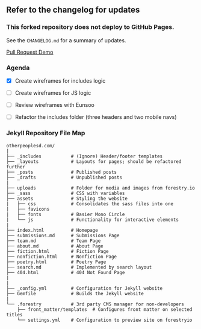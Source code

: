 ## Refer to the changelog for updates
### This forked repository does not deploy to GitHub Pages.

See the `CHANGELOG.md` for a summary of updates.

[Pull Request Demo](https://github.com/Kevin-Jjang/Pink-Currents/pull/1)

### Agenda
- [x] Create wireframes for includes logic
- [ ] Create wireframes for JS logic
- [ ] Review wireframes with Eunsoo
- [ ] Refactor the includes folder (three headers and two mobile navs)


### Jekyll Repository File Map

```
otherpeoplesd.com/
| 
├── _includes           # (Ignore) Header/footer templates
├── _layouts            # Layouts for pages; should be refactored further
├── _posts              # Published posts
├── _drafts             # Unpublished posts
|
├── uploads             # Folder for media and images from forestry.io
├── _sass               # CSS with variables
├── assets              # Styling the website
|   ├── css             # Consolidates the sass files into one
|   ├── favicons
|   ├── fonts           # Basier Mono Circle
|   └── js              # Functionality for interactive elements
|
├── index.html          # Homepage
├── submissions.md      # Submissions Page
├── team.md             # Team Page
├── about.md            # About Page
├── fiction.html        # Fiction Page
├── nonfiction.html     # Nonfiction Page
├── poetry.html         # Poetry Page
├── search.md           # Implemented by search layout
├── 404.html            # 404 Not Found Page
|
|
├── _config.yml         # Configuration for Jekyll website
├── Gemfile             # Builds the Jekyll website
|
└── .forestry           # 3rd party CMS manager for non-developers
    ├── front_matter/templates  # Configures front matter on selected titles
    └── settings.yml    # Configuration to preview site on forestryio
```